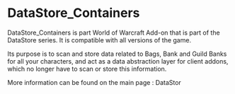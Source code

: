 # DataStore_Containers

DataStore_Containers is part World of Warcraft Add-on that is part of the DataStore series.
It is compatible with all versions of the game.

Its purpose is to scan and store data related to Bags, Bank and Guild Banks for all your characters, and act as a data abstraction layer for client addons, which no longer have to scan or store this information.

More information can be found on the main page : DataStor
